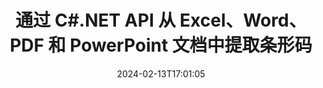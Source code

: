---
############################# Static ############################
layout: "auto-gen-parser"
date: 2024-02-13T17:01:05
draft: false
otherformats: docm docx dot dotm dotx epub html mht mhtml odp ods odt one otp ott pdf

############################# Head ############################
head_title: ".NET 用于从 PDF、DOCX、PPTX、XLSX、EPUB 等提取条形码的 API"
head_description: "GroupDocs.Parser .NET API 允许软件开发者从 PDF、DOC、DOCX、PPT、PPTX、EML、MSG、XLS、XLSX、 .NET 个应用内的 CSV、ODT、RTF 和 EPUB 文档。"

############################# Header ############################
title: "通过 C#.NET API 从 Excel、Word、PDF 和 PowerPoint 文档中提取条形码"
description: "GroupDocs.Parser .NET API 允许程序员从 PDF、DOC、DOCX、PPT、PPTX、EML、MSG、XLS、XLSX、CSV 中提取条形码、ODT、RTF 和 EPUB 文档或页面区域。"
bg_image: "https://cms.admin.containerize.com/templates/aspose/App_Themes/V3/images/bg/header1.png"
bg_overlay: false
button:
    enable: true
    icon: "fas fa-arrow-down"
    label: "下载免费试用版"
    link: "https://downloads.groupdocs.com/parser/net"

############################# SubMenu ############################
submenu:
    enable: true

    left:
        img_alt: "GroupDocs.Parser for .NET"
        image: "https://cms.admin.containerize.com/templates/groupdocs/images/product-logos/90x90-noborder/groupdocs-parser-net.png"
        product: "GroupDocs.Parser"
        platform: ".NET"

    middle:
        button:

            # button loop
            - link: "https://apireference.groupdocs.com/parser/net"
              text: "API参考"

            # button loop
            - link: "https://github.com/groupdocs-parser"
              text: "代码示例"

            # button loop
            - link: "https://products.groupdocs.app/parser/family"
              text: "现场演示"

            # button loop
            - link: "https://purchase.groupdocs.com/pricing/parser/net"
              text: "价钱"

    right:
        link_download: "https://downloads.groupdocs.com/parser"
        link_learn: "https://docs.groupdocs.com/parser/net"
        link_buy: "https://purchase.groupdocs.com"

############################# About ############################
about:
    enable: true
    title: "如何从DOC文件.NET API中提取条形码？"
    content: |
        条形码是数字和字符的机器可读表示形式，在世界各地的许多环境中普遍使用，例如产品扫描和识别、汽车零部件跟踪、库存管理等。 GroupDocs.Parser for .NET 是一个功能强大的 API，可帮助开发者开发从不同类型的受支持文档格式（例如 PDF、电子邮件、电子书、Microsoft Office 格式）中提取文本、图像和条形码的解决方案：Word ({ 377}、DOCX)、PowerPoint (PPT、PPTX)、Excel (XLS、XLSX)、电子邮件 (EML、MSG) 格式等等。 .NET API 支持多种高级文档解析功能，例如按关键字搜索文本、准确的文本提取、HTML 或 Markdown 格式的文本提取、带坐标的文本区域提取、提取元数据或条形码等。
        
        

############################# Steps ############################
steps:
    enable: true
    title_left: "从.NET中的DOC中提取条形码"
    content_left: |
        [GroupDocs.Parser for .NET](/zh/parser/net/) 让 C# 开发者只需执行几个简单的步骤即可轻松从 DOC 文件中提取条形码。
        
        * 实例化初始文档的 [Parser](https://reference.groupdocs.com/net/parser/groupdocs.parser/parser) 对象；
        * 检查文件是否支持条码提取；
        * 调用 [GetBarcodes](https://reference.groupdocs.com/parser/net/groupdocs.parser/parser/methods/getbarcodes) 方法并获取  的集合 [PageBarcodeArea](https://reference.groupdocs.com/parser/net/groupdocs.parser.data/pagebarcodearea) 对象；
        * 迭代集合并获取条形码值。

    title_right: "了解有关条形码提取的更多信息"
    content_right: |
        * <a href="https://docs.groupdocs.com/parser/net/extract-barcodes-from-document/">如何从文档中提取条形码</a>
        * <a href="https://docs.groupdocs.com/parser/net/extract-barcodes-from-document-page/">如何从文档页面中提取条形码</a>
        * <a href="https://docs.groupdocs.com/parser/net/extract-barcodes-from-document-page-area/">如何从文档页面区域提取条形码</a>
    
    code: |
     {{% parser/additional-styles %}}
     {{< parser/code-parser title="如何使用 C# 示例代码从 DOC 文件中提取条形码">}}

        ```csharp    
        // 使用 GroupDocs.Parser API 从 DOC 文件中提取条形码
        // 创建 Parser 类的实例
        using (Parser parser = new Parser(Constants.SamplePdfWithBarcodes)) {
            // 检查文件是否支持条形码提取
            if (!parser.Features.Barcodes) {
                Console.WriteLine("该文件不支持条形码提取。");
                return;
            }

            // {steps.code.scan}
            IEnumerable<PageBarcodeArea> barcodes = parser.GetBarcodes();

            // 迭代条形码
            foreach (PageBarcodeArea barcode in barcodes) {
                // 打印页面索引
                Console.WriteLine("Page: " + barcode.Page.Index.ToString());
                // 打印条形码值
                Console.WriteLine("Value: " + barcode.Value);
            }
        }
        ```
     {{< /parser/code-parser >}}

############################# More ############################
more:
    enable: true
    title_left: "系统要求"
    content_left: |
        GroupDocs.Parser for .NET 所有主要平台和操作系统均支持 API。在执行下面的代码之前，请确保您的系统上安装了以下先决条件。
        
        * 操作系统：Microsoft Windows、Linux、MacOS
        * 开发环境：Microsoft Visual Studio, Xamarin, MonoDevelop
        * 构架
        * 从 [Nuget](https://www.nuget.org/packages/groupdocs.parser) 下载最新版本的 GroupDocs.Parser for .NET

    title_right: "为什么使用GroupDocs.Parser for .NET"
    content_right: |
        * 支持从任何支持的文档中提取纯文本    
        * 通过用户定义的模板解析文档    
        * 全面支持结构化文本提取    
        * 通过关键字和正则表达式进行文本搜索    
        * 提取格式化文本、元数据、图像、容器和附件    
        * 提取某些支持的文档格式的目录    
        * 从 PDF 文档解析表单数据    
        * 从文档中提取超链接   

############################# Demos ############################
demos:
    enable: true
    title: "现场演示 - 在线从文档中提取条形码"
    content: |
       立即访问 [GroupDocs.Parser 现场演示](https://products.groupdocs.app/parser/barcodes/) 网站，从文档中提取条形码。
       现场演示有以下好处。
        
############################# About Formats ############################
about_formats:
    enable: true

############################# More Formats ############################
more_formats:
    enable: true
    title: "从其他文档格式中提取条形码"
    content: |
        .NET 针对文件格式和图像的文档解析和条形码提取 API。提取一些流行文件格式的数据，如下所述。

############################# Back to top ###############################
back_to_top:
    enable: true
---